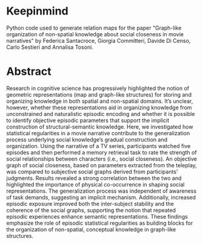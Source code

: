 # Keepinmind
Python code used to generate relation maps for the paper "Graph-like organization of non-spatial knowledge about social
closeness in movie narratives" by Federica Santacroce, Giorgia Committeri, Davide Di Censo, Carlo Sestieri and Annalisa Tosoni.

# Abstract
Research in cognitive science has progressively highlighted the notion of geometric
representations (map and graph-like structures) for storing and organizing knowledge in
both spatial and non-spatial domains. It’s unclear, however, whether these representations
aid in organizing knowledge from unconstrained and naturalistic episodic encoding and
whether it is possible to identify objective episodic parameters that support the implicit
construction of structural-semantic knowledge. Here, we investigated how statistical
regularities in a movie narrative contribute to the generalization process underlying social
knowledge’s gradual construction and organization. Using the narrative of a TV series,
participants watched five episodes and then performed a memory retrieval task to rate the
strength of social relationships between characters (i.e., social closeness). An objective
graph of social closeness, based on parameters extracted from the teleplay, was
compared to subjective social graphs derived from participants&#39; judgments. Results
revealed a strong correlation between the two and highlighted the importance of physical
co-occurrence in shaping social representations. The generalization process was
independent of awareness of task demands, suggesting an implicit mechanism.
Additionally, increased episodic exposure improved both the inter-subject stability and the
coherence of the social graphs, supporting the notion that repeated episodic experiences
enhance semantic representations. These findings emphasize the role of episodic
statistical regularities as building blocks for the organization of non-spatial, conceptual
knowledge in graph-like structures.
